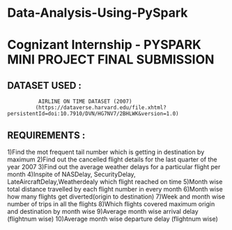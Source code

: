 # Data-Analysis-Using-PySpark

# Cognizant Internship - PYSPARK MINI PROJECT FINAL SUBMISSION

 ## DATASET USED : 
              AIRLINE ON TIME DATASET (2007)
             (https://dataverse.harvard.edu/file.xhtml?persistentId=doi:10.7910/DVN/HG7NV7/2BHLWK&version=1.0)
             
 ## REQUIREMENTS :

 1)Find the mot frequent tail number which is getting in destination by maximum
 2)Find out the cancelled flight  details for the last quarter of the year 2007
 3)Find out the average weather delays for a particular flight per month
 4)Inspite of NASDelay, SecurityDelay, LateAircraftDelay,Weatherdealy which flight reached on time
 5)Month wise total distance travelled by each flight number in every month
 6)Month wise how many flights get diverted(origin to destination)
 7)Week and month wise number of trips in all the flights
 8)Which flights covered maximum origin and destination by month wise
 9)Average month wise arrival delay (flightnum wise)
 10)Average month wise departure delay (flightnum wise)

